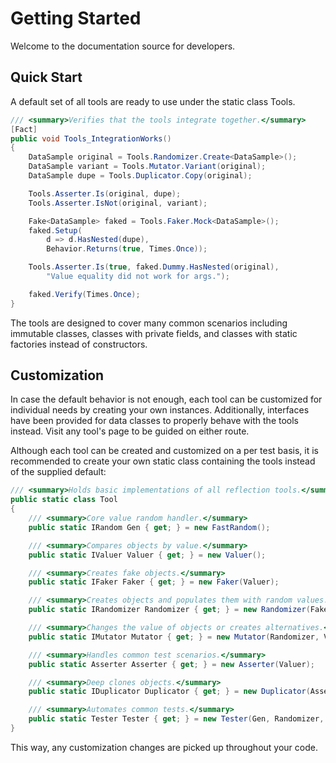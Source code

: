 # Getting Started

Welcome to the documentation source for developers. 

## Quick Start

A default set of all tools are ready to use under the static class Tools.

```c#
/// <summary>Verifies that the tools integrate together.</summary>
[Fact]
public void Tools_IntegrationWorks()
{
    DataSample original = Tools.Randomizer.Create<DataSample>();
    DataSample variant = Tools.Mutator.Variant(original);
    DataSample dupe = Tools.Duplicator.Copy(original);

    Tools.Asserter.Is(original, dupe);
    Tools.Asserter.IsNot(original, variant);

    Fake<DataSample> faked = Tools.Faker.Mock<DataSample>();
    faked.Setup(
        d => d.HasNested(dupe),
        Behavior.Returns(true, Times.Once));

    Tools.Asserter.Is(true, faked.Dummy.HasNested(original),
        "Value equality did not work for args.");

    faked.Verify(Times.Once);
}
```

The tools are designed to cover many common scenarios including immutable classes, classes with private fields, and classes with static factories instead of constructors.

## Customization

In case the default behavior is not enough, each tool can be customized for individual needs by creating your own instances. Additionally, interfaces have been provided for data classes to properly behave with the tools instead. Visit any tool's page to be guided on either route.

Although each tool can be created and customized on a per test basis, it is recommended to create your own static class containing the tools instead of the supplied default:

```c#
/// <summary>Holds basic implementations of all reflection tools.</summary>
public static class Tool
{
    /// <summary>Core value random handler.</summary>
    public static IRandom Gen { get; } = new FastRandom();

    /// <summary>Compares objects by value.</summary>
    public static IValuer Valuer { get; } = new Valuer();

    /// <summary>Creates fake objects.</summary>
    public static IFaker Faker { get; } = new Faker(Valuer);

    /// <summary>Creates objects and populates them with random values.</summary>
    public static IRandomizer Randomizer { get; } = new Randomizer(Faker, Gen);

    /// <summary>Changes the value of objects or creates alternatives.</summary>
    public static IMutator Mutator { get; } = new Mutator(Randomizer, Valuer, Limiter.Dozen);

    /// <summary>Handles common test scenarios.</summary>
    public static Asserter Asserter { get; } = new Asserter(Valuer);

    /// <summary>Deep clones objects.</summary>
    public static IDuplicator Duplicator { get; } = new Duplicator(Asserter);

    /// <summary>Automates common tests.</summary>
    public static Tester Tester { get; } = new Tester(Gen, Randomizer, Duplicator, Asserter);
}
```

This way, any customization changes are picked up throughout your code.
